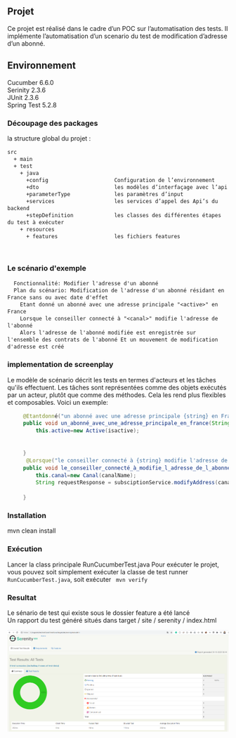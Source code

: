 

## Projet
Ce projet est réalisé dans le cadre d’un POC sur l’automatisation des tests. Il implémente l’automatisation d’un scenario du test de modification d’adresse d’un abonné.

## Environnement  
Cucumber 6.6.0  
Serinity 2.3.6  
JUnit 2.3.6  
Spring Test 5.2.8   
### Découpage des packages
la structure global du projet :
```Gherkin
src
  + main
  + test
    + java                        
      +config                     Configuration de l’environnement 
      +dto                        les modèles d’interfaçage avec l’api
      +parameterType              les paramètres d’input
      +services                   les services d’appel des Api’s du backend 
      +stepDefinition             les classes des différentes étapes du test à exécuter 
    + resources
      + features                  les fichiers features
     
        
```
### Le scénario d'exemple
```Gherkin
  Fonctionnalité: Modifier l'adresse d'un abonné
  Plan du scénario: Modification de l'adresse d'un abonné résidant en France sans ou avec date d'effet
    Etant donné un abonné avec une adresse principale "<active>" en France
    Lorsque le conseiller connecté à "<canal>" modifie l'adresse de l'abonné
    Alors l'adresse de l'abonné modifiée est enregistrée sur l'ensemble des contrats de l'abonné Et un mouvement de modification d'adresse est créé
```
### implementation de screenplay
Le modèle de scénario décrit les tests en termes d'acteurs et les tâches qu'ils effectuent. Les tâches sont représentées comme des objets exécutés par un acteur, plutôt que comme des méthodes. Cela les rend plus flexibles et composables. Voici un exemple:
```java
     @Etantdonné("un abonné avec une adresse principale {string} en France")
     public void un_abonné_avec_une_adresse_principale_en_france(String isactive) {
         this.active=new Active(isactive);
 
 
     }
      @Lorsque("le conseiller connecté à {string} modifie l'adresse de l'abonné")
     public void le_conseiller_connecté_à_modifie_l_adresse_de_l_abonné(String canalName) {
         this.canal=new Canal(canalName);
         String requestResponse = subsciptionService.modifyAddress(canal.getCanalName(), active.getIsActive());
 
     }
```
### Installation
mvn clean install

### Exécution 
Lancer la class principale RunCucumberTest.java
Pour exécuter le projet, vous pouvez soit simplement exécuter la classe de test runner `RunCucumberTest.java`, soit exécuter ` mvn verify`
### Resultat 
Le sénario de test qui existe sous le dossier feature a été lancé  
Un rapport du test généré  situés dans target / site / serenity / index.html  

![Screenshot](Serenity.PNG)